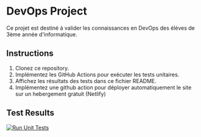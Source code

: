 # DevOps Project

Ce projet est destiné à valider les connaissances en DevOps des élèves de 3ème année d'informatique.

## Instructions

1. Clonez ce repository.
2. Implémentez les GitHub Actions pour exécuter les tests unitaires.
3. Affichez les résultats des tests dans ce fichier README.
4. Implémentez une github action pour déployer automatiquement le site sur un hebergement gratuit (Netlify)

## Test Results

[![Run Unit Tests](https://github.com/GwendolineMenuge/ControleContinueDevOps/actions/workflows/unittest.yml/badge.svg?branch=master)](https://github.com/GwendolineMenuge/ControleContinueDevOps/actions/workflows/unittest.yml)